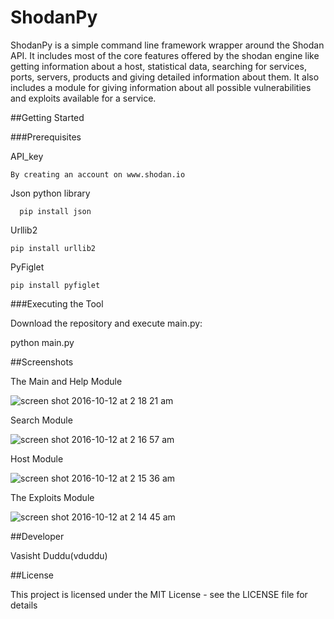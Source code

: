 # ShodanPy
ShodanPy is a simple command line framework wrapper around the Shodan API. It includes most of the core features offered by the shodan engine like getting information about a host, statistical data, searching for services, ports, servers, products and giving detailed information about them. It also includes a module for giving information about all possible vulnerabilities and exploits available for a service.

##Getting Started

###Prerequisites

API_key

    By creating an account on www.shodan.io

Json python library
      
      pip install json

Urllib2
  
    pip install urllib2

PyFiglet
  
    pip install pyfiglet

###Executing the Tool

Download the repository and execute main.py:

python main.py

##Screenshots

The Main and Help Module

![screen shot 2016-10-12 at 2 18 21 am](https://cloud.githubusercontent.com/assets/20644368/19288965/1e357962-9026-11e6-9924-0470bf7140a4.png)

Search Module

![screen shot 2016-10-12 at 2 16 57 am](https://cloud.githubusercontent.com/assets/20644368/19289083/a4356662-9026-11e6-8995-406ecdf5b3c8.png)


Host Module

![screen shot 2016-10-12 at 2 15 36 am](https://cloud.githubusercontent.com/assets/20644368/19289047/77a2e1f6-9026-11e6-90f8-47c49467a672.png)


The Exploits Module

![screen shot 2016-10-12 at 2 14 45 am](https://cloud.githubusercontent.com/assets/20644368/19289020/5a654958-9026-11e6-9b95-37d8ead8cc74.png)



##Developer

Vasisht Duddu(vduddu)

##License

This project is licensed under the MIT License - see the LICENSE file for details
